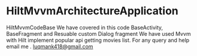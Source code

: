 # HiltMvvmArchitectureApplication
HiltMvvmCodeBase
We have covered in this code BaseActivity, BaseFragment and Resuable custom Dialog fragment
We have used Mvvm with Hilt implement popular api getting movies list.
For any query and help email me . luqmank418@gmail.com
